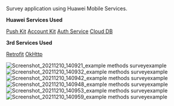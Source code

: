 <b1>Survey application using Huawei Mobile Services.</b1>

<b>Huawei Services Used</b>

[Push Kit](https://developer.huawei.com/consumer/en/hms/huawei-pushkit/)
[Account Kit](https://developer.huawei.com/consumer/en/hms/huawei-accountkit)
[Auth Service](https://developer.huawei.com/consumer/en/agconnect/auth-service/)
[Cloud DB](https://developer.huawei.com/consumer/en/agconnect/cloud-base/)

<b>3rd Services Used</b>

[Retrofit](https://square.github.io/retrofit/)
[OkHttp](https://square.github.io/okhttp/)

![Screenshot_20211210_140921_example methods surveyexample](https://user-images.githubusercontent.com/41020332/145567178-4b6956ef-54ca-400f-93da-2d70c2148751.jpg=250x250)
![Screenshot_20211210_140932_example methods surveyexample](https://user-images.githubusercontent.com/41020332/145567190-5e3b6676-f46a-4480-a52c-1621adb36c60.jpg)
![Screenshot_20211210_140942_example methods surveyexample](https://user-images.githubusercontent.com/41020332/145567196-32df2e22-d77d-4ab8-9fad-da4e7e66a414.jpg)
![Screenshot_20211210_140948_example methods surveyexample](https://user-images.githubusercontent.com/41020332/145567203-4b6c7fc8-531c-441f-a3db-5928c00d0630.jpg)
![Screenshot_20211210_140953_example methods surveyexample](https://user-images.githubusercontent.com/41020332/145567210-96d70581-d769-403d-8f52-0283905c5eb0.jpg)
![Screenshot_20211210_140959_example methods surveyexample](https://user-images.githubusercontent.com/41020332/145567214-599ac4ee-e13c-4778-b861-932000b4ade7.jpg)
